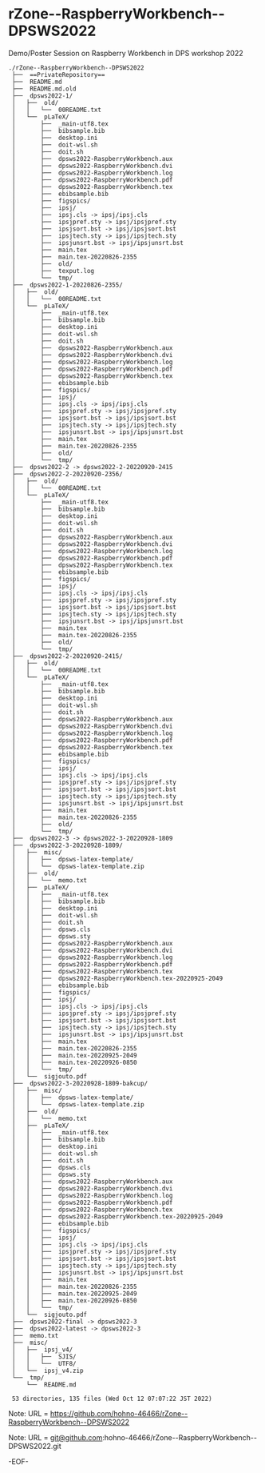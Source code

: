 # rZone--RaspberryWorkbench--DPSWS2022

Demo/Poster Session on Raspberry Workbench  in DPS workshop 2022

    ./rZone--RaspberryWorkbench--DPSWS2022
     ├──  ==PrivateRepository==
     ├──  README.md
     ├──  README.md.old
     ├──  dpsws2022-1/
     │   ├──  old/
     │   │   └──  00README.txt
     │   └──  pLaTeX/
     │       ├──  _main-utf8.tex
     │       ├──  bibsample.bib
     │       ├──  desktop.ini
     │       ├──  doit-wsl.sh
     │       ├──  doit.sh
     │       ├──  dpsws2022-RaspberryWorkbench.aux
     │       ├──  dpsws2022-RaspberryWorkbench.dvi
     │       ├──  dpsws2022-RaspberryWorkbench.log
     │       ├──  dpsws2022-RaspberryWorkbench.pdf
     │       ├──  dpsws2022-RaspberryWorkbench.tex
     │       ├──  ebibsample.bib
     │       ├──  figspics/
     │       ├──  ipsj/
     │       ├──  ipsj.cls -> ipsj/ipsj.cls
     │       ├──  ipsjpref.sty -> ipsj/ipsjpref.sty
     │       ├──  ipsjsort.bst -> ipsj/ipsjsort.bst
     │       ├──  ipsjtech.sty -> ipsj/ipsjtech.sty
     │       ├──  ipsjunsrt.bst -> ipsj/ipsjunsrt.bst
     │       ├──  main.tex
     │       ├──  main.tex-20220826-2355
     │       ├──  old/
     │       ├──  texput.log
     │       └──  tmp/
     ├──  dpsws2022-1-20220826-2355/
     │   ├──  old/
     │   │   └──  00README.txt
     │   └──  pLaTeX/
     │       ├──  _main-utf8.tex
     │       ├──  bibsample.bib
     │       ├──  desktop.ini
     │       ├──  doit-wsl.sh
     │       ├──  doit.sh
     │       ├──  dpsws2022-RaspberryWorkbench.aux
     │       ├──  dpsws2022-RaspberryWorkbench.dvi
     │       ├──  dpsws2022-RaspberryWorkbench.log
     │       ├──  dpsws2022-RaspberryWorkbench.pdf
     │       ├──  dpsws2022-RaspberryWorkbench.tex
     │       ├──  ebibsample.bib
     │       ├──  figspics/
     │       ├──  ipsj/
     │       ├──  ipsj.cls -> ipsj/ipsj.cls
     │       ├──  ipsjpref.sty -> ipsj/ipsjpref.sty
     │       ├──  ipsjsort.bst -> ipsj/ipsjsort.bst
     │       ├──  ipsjtech.sty -> ipsj/ipsjtech.sty
     │       ├──  ipsjunsrt.bst -> ipsj/ipsjunsrt.bst
     │       ├──  main.tex
     │       ├──  main.tex-20220826-2355
     │       ├──  old/
     │       └──  tmp/
     ├──  dpsws2022-2 -> dpsws2022-2-20220920-2415
     ├──  dpsws2022-2-20220920-2356/
     │   ├──  old/
     │   │   └──  00README.txt
     │   └──  pLaTeX/
     │       ├──  _main-utf8.tex
     │       ├──  bibsample.bib
     │       ├──  desktop.ini
     │       ├──  doit-wsl.sh
     │       ├──  doit.sh
     │       ├──  dpsws2022-RaspberryWorkbench.aux
     │       ├──  dpsws2022-RaspberryWorkbench.dvi
     │       ├──  dpsws2022-RaspberryWorkbench.log
     │       ├──  dpsws2022-RaspberryWorkbench.pdf
     │       ├──  dpsws2022-RaspberryWorkbench.tex
     │       ├──  ebibsample.bib
     │       ├──  figspics/
     │       ├──  ipsj/
     │       ├──  ipsj.cls -> ipsj/ipsj.cls
     │       ├──  ipsjpref.sty -> ipsj/ipsjpref.sty
     │       ├──  ipsjsort.bst -> ipsj/ipsjsort.bst
     │       ├──  ipsjtech.sty -> ipsj/ipsjtech.sty
     │       ├──  ipsjunsrt.bst -> ipsj/ipsjunsrt.bst
     │       ├──  main.tex
     │       ├──  main.tex-20220826-2355
     │       ├──  old/
     │       └──  tmp/
     ├──  dpsws2022-2-20220920-2415/
     │   ├──  old/
     │   │   └──  00README.txt
     │   └──  pLaTeX/
     │       ├──  _main-utf8.tex
     │       ├──  bibsample.bib
     │       ├──  desktop.ini
     │       ├──  doit-wsl.sh
     │       ├──  doit.sh
     │       ├──  dpsws2022-RaspberryWorkbench.aux
     │       ├──  dpsws2022-RaspberryWorkbench.dvi
     │       ├──  dpsws2022-RaspberryWorkbench.log
     │       ├──  dpsws2022-RaspberryWorkbench.pdf
     │       ├──  dpsws2022-RaspberryWorkbench.tex
     │       ├──  ebibsample.bib
     │       ├──  figspics/
     │       ├──  ipsj/
     │       ├──  ipsj.cls -> ipsj/ipsj.cls
     │       ├──  ipsjpref.sty -> ipsj/ipsjpref.sty
     │       ├──  ipsjsort.bst -> ipsj/ipsjsort.bst
     │       ├──  ipsjtech.sty -> ipsj/ipsjtech.sty
     │       ├──  ipsjunsrt.bst -> ipsj/ipsjunsrt.bst
     │       ├──  main.tex
     │       ├──  main.tex-20220826-2355
     │       ├──  old/
     │       └──  tmp/
     ├──  dpsws2022-3 -> dpsws2022-3-20220928-1809
     ├──  dpsws2022-3-20220928-1809/
     │   ├──  misc/
     │   │   ├──  dpsws-latex-template/
     │   │   └──  dpsws-latex-template.zip
     │   ├──  old/
     │   │   └──  memo.txt
     │   ├──  pLaTeX/
     │   │   ├──  _main-utf8.tex
     │   │   ├──  bibsample.bib
     │   │   ├──  desktop.ini
     │   │   ├──  doit-wsl.sh
     │   │   ├──  doit.sh
     │   │   ├──  dpsws.cls
     │   │   ├──  dpsws.sty
     │   │   ├──  dpsws2022-RaspberryWorkbench.aux
     │   │   ├──  dpsws2022-RaspberryWorkbench.dvi
     │   │   ├──  dpsws2022-RaspberryWorkbench.log
     │   │   ├──  dpsws2022-RaspberryWorkbench.pdf
     │   │   ├──  dpsws2022-RaspberryWorkbench.tex
     │   │   ├──  dpsws2022-RaspberryWorkbench.tex-20220925-2049
     │   │   ├──  ebibsample.bib
     │   │   ├──  figspics/
     │   │   ├──  ipsj/
     │   │   ├──  ipsj.cls -> ipsj/ipsj.cls
     │   │   ├──  ipsjpref.sty -> ipsj/ipsjpref.sty
     │   │   ├──  ipsjsort.bst -> ipsj/ipsjsort.bst
     │   │   ├──  ipsjtech.sty -> ipsj/ipsjtech.sty
     │   │   ├──  ipsjunsrt.bst -> ipsj/ipsjunsrt.bst
     │   │   ├──  main.tex
     │   │   ├──  main.tex-20220826-2355
     │   │   ├──  main.tex-20220925-2049
     │   │   ├──  main.tex-20220926-0850
     │   │   └──  tmp/
     │   └──  sigjouto.pdf
     ├──  dpsws2022-3-20220928-1809-bakcup/
     │   ├──  misc/
     │   │   ├──  dpsws-latex-template/
     │   │   └──  dpsws-latex-template.zip
     │   ├──  old/
     │   │   └──  memo.txt
     │   ├──  pLaTeX/
     │   │   ├──  _main-utf8.tex
     │   │   ├──  bibsample.bib
     │   │   ├──  desktop.ini
     │   │   ├──  doit-wsl.sh
     │   │   ├──  doit.sh
     │   │   ├──  dpsws.cls
     │   │   ├──  dpsws.sty
     │   │   ├──  dpsws2022-RaspberryWorkbench.aux
     │   │   ├──  dpsws2022-RaspberryWorkbench.dvi
     │   │   ├──  dpsws2022-RaspberryWorkbench.log
     │   │   ├──  dpsws2022-RaspberryWorkbench.pdf
     │   │   ├──  dpsws2022-RaspberryWorkbench.tex
     │   │   ├──  dpsws2022-RaspberryWorkbench.tex-20220925-2049
     │   │   ├──  ebibsample.bib
     │   │   ├──  figspics/
     │   │   ├──  ipsj/
     │   │   ├──  ipsj.cls -> ipsj/ipsj.cls
     │   │   ├──  ipsjpref.sty -> ipsj/ipsjpref.sty
     │   │   ├──  ipsjsort.bst -> ipsj/ipsjsort.bst
     │   │   ├──  ipsjtech.sty -> ipsj/ipsjtech.sty
     │   │   ├──  ipsjunsrt.bst -> ipsj/ipsjunsrt.bst
     │   │   ├──  main.tex
     │   │   ├──  main.tex-20220826-2355
     │   │   ├──  main.tex-20220925-2049
     │   │   ├──  main.tex-20220926-0850
     │   │   └──  tmp/
     │   └──  sigjouto.pdf
     ├──  dpsws2022-final -> dpsws2022-3
     ├──  dpsws2022-latest -> dpsws2022-3
     ├──  memo.txt
     ├──  misc/
     │   ├──  ipsj_v4/
     │   │   ├──  SJIS/
     │   │   └──  UTF8/
     │   └──  ipsj_v4.zip
     └──  tmp/
         └──  README.md
     
     53 directories, 135 files (Wed Oct 12 07:07:22 JST 2022)


Note: URL = https://github.com/hohno-46466/rZone--RaspberryWorkbench--DPSWS2022

Note: URL = git@github.com:hohno-46466/rZone--RaspberryWorkbench--DPSWS2022.git

-EOF-
